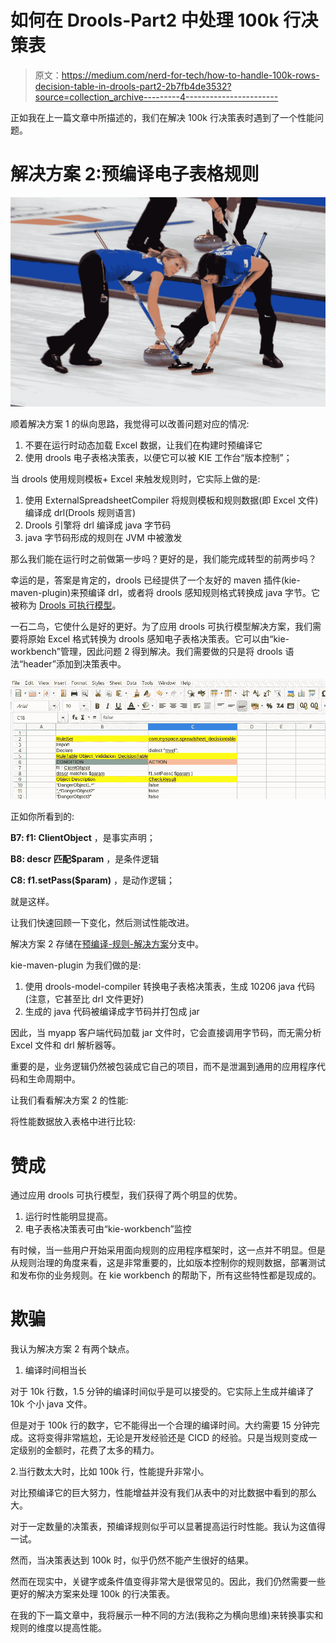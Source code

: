 # 如何在 Drools-Part2 中处理 100k 行决策表

> 原文：<https://medium.com/nerd-for-tech/how-to-handle-100k-rows-decision-table-in-drools-part2-2b7fb4de3532?source=collection_archive---------4----------------------->

正如我在上一篇文章中所描述的，我们在解决 100k 行决策表时遇到了一个性能问题。

# 解决方案 2:预编译电子表格规则

![](img/b4a005f47d7a246e64a5cab470af0f48.png)

顺着解决方案 1 的纵向思路，我觉得可以改善问题对应的情况:

1.  不要在运行时动态加载 Excel 数据，让我们在构建时预编译它
2.  使用 drools 电子表格决策表，以便它可以被 KIE 工作台“版本控制”；

当 drools 使用规则模板+ Excel 来触发规则时，它实际上做的是:

1.  使用 ExternalSpreadsheetCompiler 将规则模板和规则数据(即 Excel 文件)编译成 drl(Drools 规则语言)
2.  Drools 引擎将 drl 编译成 java 字节码
3.  java 字节码形成的规则在 JVM 中被激发

那么我们能在运行时之前做第一步吗？更好的是，我们能完成转型的前两步吗？

幸运的是，答案是肯定的，drools 已经提供了一个友好的 maven 插件(kie-maven-plugin)来预编译 drl，或者将 drools 感知规则格式转换成 java 字节。它被称为 [Drools 可执行模型](http://blog.athico.com/2018/02/the-drools-executable-model-is-alive.html#:~:text=The%20purpose%20of%20the%20executable,lambda's%20for%20the%20index%20evaluation.)。

一石二鸟，它使什么是好的更好。为了应用 drools 可执行模型解决方案，我们需要将原始 Excel 格式转换为 drools 感知电子表格决策表。它可以由“kie-workbench”管理，因此问题 2 得到解决。我们需要做的只是将 drools 语法“header”添加到决策表中。

![](img/a4d6a74b15ddd7827d808d7505ef8ded.png)

正如你所看到的:

**B7: f1: ClientObject** ，是事实声明；

**B8: descr 匹配$param** ，是条件逻辑

**C8: f1.setPass($param)** ，是动作逻辑；

就是这样。

让我们快速回顾一下变化，然后测试性能改进。

解决方案 2 存储在[预编译-规则-解决方案](https://github.com/ryanzhang/drools-bigtable/tree/precompile-rule-solution)分支中。

kie-maven-plugin 为我们做的是:

1.  使用 drools-model-compiler 转换电子表格决策表，生成 10206 java 代码(注意，它甚至比 drl 文件更好)
2.  生成的 java 代码被编译成字节码并打包成 jar

因此，当 myapp 客户端代码加载 jar 文件时，它会直接调用字节码，而无需分析 Excel 文件和 drl 解析器等。

重要的是，业务逻辑仍然被包装成它自己的项目，而不是泄漏到通用的应用程序代码和生命周期中。

让我们看看解决方案 2 的性能:

将性能数据放入表格中进行比较:

# 赞成

通过应用 drools 可执行模型，我们获得了两个明显的优势。

1.  运行时性能明显提高。
2.  电子表格决策表可由“kie-workbench”监控

有时候，当一些用户开始采用面向规则的应用程序框架时，这一点并不明显。但是从规则治理的角度来看，这是非常重要的，比如版本控制你的规则数据，部署测试和发布你的业务规则。在 kie workbench 的帮助下，所有这些特性都是现成的。

# 欺骗

我认为解决方案 2 有两个缺点。

1.  编译时间相当长

对于 10k 行数，1.5 分钟的编译时间似乎是可以接受的。它实际上生成并编译了 10k 个小 java 文件。

但是对于 100k 行的数字，它不能得出一个合理的编译时间。大约需要 15 分钟完成。这将变得非常尴尬，无论是开发经验还是 CICD 的经验。只是当规则变成一定级别的金额时，花费了太多的精力。

2.当行数太大时，比如 100k 行，性能提升非常小。

对比预编译它的巨大努力，性能增益并没有我们从表中的对比数据中看到的那么大。

对于一定数量的决策表，预编译规则似乎可以显著提高运行时性能。我认为这值得一试。

然而，当决策表达到 100k 时，似乎仍然不能产生很好的结果。

然而在现实中，关键字或条件值变得非常大是很常见的。因此，我们仍然需要一些更好的解决方案来处理 100k 的行决策表。

在我的下一篇文章中，我将展示一种不同的方法(我称之为横向思维)来转换事实和规则的维度以提高性能。